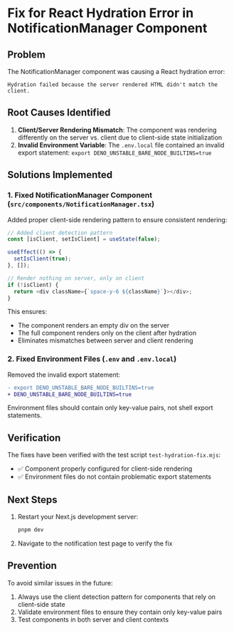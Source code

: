 # Fix for React Hydration Error in NotificationManager Component

## Problem
The NotificationManager component was causing a React hydration error:
```
Hydration failed because the server rendered HTML didn't match the client.
```

## Root Causes Identified

1. **Client/Server Rendering Mismatch**: The component was rendering differently on the server vs. client due to client-side state initialization
2. **Invalid Environment Variable**: The `.env.local` file contained an invalid export statement: `export DENO_UNSTABLE_BARE_NODE_BUILTINS=true`

## Solutions Implemented

### 1. Fixed NotificationManager Component (`src/components/NotificationManager.tsx`)

Added proper client-side rendering pattern to ensure consistent rendering:

```typescript
// Added client detection pattern
const [isClient, setIsClient] = useState(false);

useEffect(() => {
  setIsClient(true);
}, []);

// Render nothing on server, only on client
if (!isClient) {
  return <div className={`space-y-6 ${className}`}></div>;
}
```

This ensures:
- The component renders an empty div on the server
- The full component renders only on the client after hydration
- Eliminates mismatches between server and client rendering

### 2. Fixed Environment Files (`.env` and `.env.local`)

Removed the invalid export statement:
```diff
- export DENO_UNSTABLE_BARE_NODE_BUILTINS=true
+ DENO_UNSTABLE_BARE_NODE_BUILTINS=true
```

Environment files should contain only key-value pairs, not shell export statements.

## Verification

The fixes have been verified with the test script `test-hydration-fix.mjs`:
- ✅ Component properly configured for client-side rendering
- ✅ Environment files do not contain problematic export statements

## Next Steps

1. Restart your Next.js development server:
   ```bash
   pnpm dev
   ```

2. Navigate to the notification test page to verify the fix

## Prevention

To avoid similar issues in the future:
1. Always use the client detection pattern for components that rely on client-side state
2. Validate environment files to ensure they contain only key-value pairs
3. Test components in both server and client contexts
